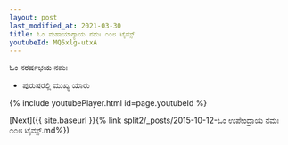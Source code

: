 ```yaml
---
layout: post
last_modified_at: 2021-03-30
title: ಓಂ ಮಹಾಯಾಗ್ಯಾಯ ನಮಃ ೧೦೮ ಟೈಮ್ಸ್
youtubeId: MQ5xlg-utxA
---
```

 
 
 ಓಂ ನರರ್ಷಭಯ ನಮಃ  
 
 -  ಪುರುಷರಲ್ಲಿ ಮುಖ್ಯ ಯಾರು 
 
  
 
  
 
 
 
 
 
 


{% include youtubePlayer.html id=page.youtubeId %}
 
[Next]({{ site.baseurl }}{% link  split2/_posts/2015-10-12-ಓಂ ಉಪೇಂದ್ರಾಯ ನಮಃ ೧೦೮ ಟೈಮ್ಸ್.md%})
 
